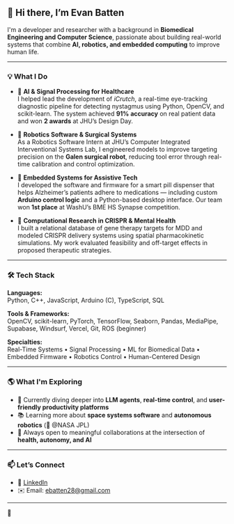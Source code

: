 ## 👋 Hi there, I’m Evan Batten

I'm a developer and researcher with a background in **Biomedical Engineering and Computer Science**, passionate about building real-world systems that combine **AI, robotics, and embedded computing** to improve human life.

---

### 💡 What I Do

- 🧠 **AI & Signal Processing for Healthcare**  
  I helped lead the development of *iCrutch*, a real-time eye-tracking diagnostic pipeline for detecting nystagmus using Python, OpenCV, and scikit-learn. The system achieved **91% accuracy** on real patient data and won **2 awards** at JHU’s Design Day.

- 🤖 **Robotics Software & Surgical Systems**  
  As a Robotics Software Intern at JHU’s Computer Integrated Interventional Systems Lab, I engineered models to improve targeting precision on the **Galen surgical robot**, reducing tool error through real-time calibration and control optimization.

- 💊 **Embedded Systems for Assistive Tech**  
  I developed the software and firmware for a smart pill dispenser that helps Alzheimer’s patients adhere to medications — including custom **Arduino control logic** and a Python-based desktop interface. Our team won **1st place** at WashU’s BME HS Synapse competition.

- 🧬 **Computational Research in CRISPR & Mental Health**  
  I built a relational database of gene therapy targets for MDD and modeled CRISPR delivery systems using spatial pharmacokinetic simulations. My work evaluated feasibility and off-target effects in proposed therapeutic strategies.

---

### 🛠️ Tech Stack

**Languages:**  
Python, C++, JavaScript, Arduino (C), TypeScript, SQL  

**Tools & Frameworks:**  
OpenCV, scikit-learn, PyTorch, TensorFlow, Seaborn, Pandas, MediaPipe, Supabase, Windsurf, Vercel, Git, ROS (beginner)

**Specialties:**  
Real-Time Systems • Signal Processing • ML for Biomedical Data • Embedded Firmware • Robotics Control • Human-Centered Design

---

### 🌎 What I'm Exploring

- 🌱 Currently diving deeper into **LLM agents**, **real-time control**, and **user-friendly productivity platforms**
- 📚 Learning more about **space systems software** and **autonomous robotics** (👀 @NASA JPL)
- 🤝 Always open to meaningful collaborations at the intersection of **health, autonomy, and AI**

---

### 📫 Let’s Connect

- 🔗 [LinkedIn](https://www.linkedin.com/in/evan-batten-9b82402bb/)  
- ✉️ Email: ebatten28@gmail.com  

---

🤘
